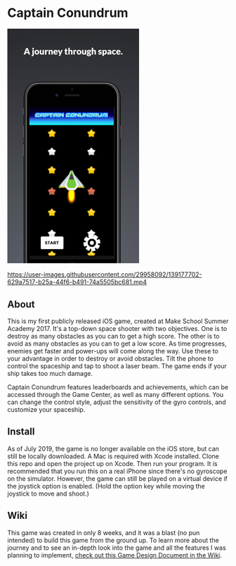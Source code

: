 # Captain Conundrum

<img src="screenshots/screenshot.jpg" alt="Captain Conundrum" width="300">


https://user-images.githubusercontent.com/29958092/139177702-629a7517-b25a-44f6-b491-74a5505bc681.mp4


## About

This is my first publicly released iOS game, created at Make School Summer Academy 2017. It's a top-down space shooter with two objectives. One is to destroy as many obstacles as you can to get a high score. The other is to avoid as many obstacles as you can to get a low score. As time progresses, enemies get faster and power-ups will come along the way. Use these to your advantage in order to destroy or avoid obstacles. Tilt the phone to control the spaceship and tap to shoot a laser beam. The game ends if your ship takes too much damage.

Captain Conundrum features leaderboards and achievements, which can be accessed through the Game Center, as well as many different options. You can change the control style, adjust the sensitivity of the gyro controls, and customize your spaceship.

## Install

As of July 2019, the game is no longer available on the iOS store, but can still be locally downloaded. A Mac is required with Xcode installed. Clone this repo and open the project up on Xcode. Then run your program. It is recommended that you run this on a real iPhone since there's no gyroscope on the simulator. However, the game can still be played on a virtual device if the joystick option is enabled. (Hold the option key while moving the joystick to move and shoot.)

## Wiki

This game was created in only 8 weeks, and it was a blast (no pun intended) to build this game from the ground up. To learn more about the journey and to see an in-depth look into the game and all the features I was planning to implement, [check out this Game Design Document in the Wiki](https://github.com/Abhiek187/Captain-Conundrum/wiki/Game-Design-Document).
